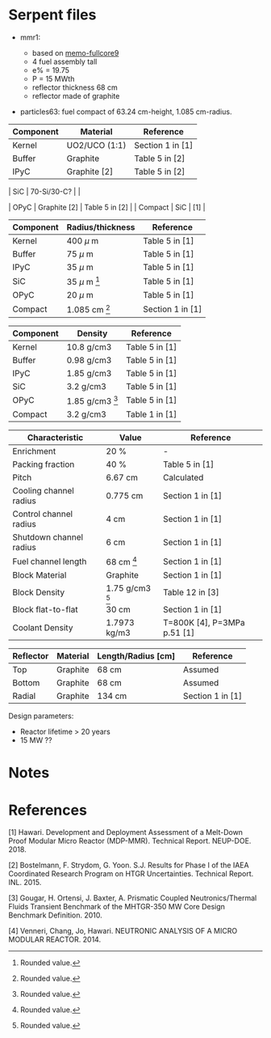 # Serpent files

* mmr1:
  * based on [memo-fullcore9](https://github.com/robfairh/uiuc-microreactors/blob/feedback/usnc/memo-fullcore9)
  * 4 fuel assembly tall
  * e% = 19.75
  * P = 15 MWth
  * reflector thickness 68 cm
  * reflector made of graphite

* particles63: fuel compact of 63.24 cm-height, 1.085 cm-radius.

| Component     | Material      | Reference 		|
|---------------|---------------|-------------------|
| Kernel		| UO2/UCO (1:1)	| Section 1 in [1]	|
| Buffer		| Graphite 		| Table 5 in [2] 	|
| IPyC			| Graphite [2]	| Table 5 in [2] 	|

| SiC			| 70-Si/30-C?	| 					|

| OPyC			| Graphite [2]	| Table 5 in [2]	|
| Compact 		| SiC	 		| [1]				|

[^1]: Rounded value.


| Component     | Radius/thickness  | Reference 		|
|---------------|-------------------|-------------------|
| Kernel 		| 400 $\mu$ m 		| Table 5 in [1] 	|
| Buffer		| 75 $\mu$ m 		| Table 5 in [1]	|
| IPyC			| 35 $\mu$ m 		| Table 5 in [1]	|
| SiC			| 35 $\mu$ m [^1]	| Table 5 in [1]    |
| OPyC			| 20 $\mu$ m		| Table 5 in [1]    |
| Compact 		| 1.085 cm [^1]		| Section 1 in [1]	|

[^1]: Rounded value.

| Component     | Density       	| Reference 		|
|---------------|-------------------|-------------------|
| Kernel		| 10.8 g/cm3 		| Table 5 in [1]	|
| Buffer		| 0.98 g/cm3 		| Table 5 in [1]	|
| IPyC			| 1.85 g/cm3		| Table 5 in [1]	|
| SiC			| 3.2 g/cm3			| Table 5 in [1]	|
| OPyC			| 1.85 g/cm3 [^1]	| Table 5 in [1]	|
| Compact 		| 3.2 g/cm3			| Table 1 in [1]	|

[^1]: Rounded value.

| Characteristic    		| Value             | Reference     				|
|---------------------------|-------------------|-------------------------------|
| Enrichment				| 20 %				| -								|
| Packing fraction			| 40 %				| Table 5 in [1]				|
| Pitch						| 6.67 cm 			| Calculated					|
| Cooling channel radius 	| 0.775 cm 			| Section 1 in [1]				|
| Control channel radius 	| 4 cm 				| Section 1 in [1]				|
| Shutdown channel radius 	| 6 cm 	 			| Section 1 in [1]				|
| Fuel channel length		| 68 cm [^1]		| Section 1 in [1]				|
| Block Material			| Graphite			| Section 1 in [1]				|
| Block Density				| 1.75 g/cm3 [^1]	| Table 12 in [3]				|
| Block flat-to-flat		| 30 cm				| Section 1 in [1]				|
| Coolant Density			| 1.7973 kg/m3 		| T=800K [4], P=3MPa p.51 [1]	|

[^1]: Rounded value.


| Reflector	| Material		| Length/Radius [cm]    | Reference 		|
|-----------|---------------|-----------------------|-------------------|
| Top 	 	| Graphite 		| 68 cm					| Assumed			|
| Bottom 	| Graphite 		| 68 cm					| Assumed			|
| Radial  	| Graphite 		| 134 cm 	 			| Section 1 in [1]	|

Design parameters:
* Reactor lifetime > 20 years
* 15 MW ??


# Notes




# References

[1] Hawari. Development and Deployment Assessment of a Melt-Down Proof Modular Micro Reactor (MDP-MMR). Technical Report. NEUP-DOE. 2018.

[2] Bostelmann, F. Strydom, G. Yoon. S.J. Results for Phase I of the IAEA Coordinated Research Program on HTGR Uncertainties. Technical Report. INL. 2015.

[3] Gougar, H. Ortensi, J. Baxter, A. Prismatic Coupled Neutronics/Thermal Fluids Transient Benchmark of the MHTGR-350 MW Core Design Benchmark Definition. 2010.

[4] Venneri, Chang, Jo, Hawari. NEUTRONIC ANALYSIS OF A MICRO MODULAR REACTOR. 2014.